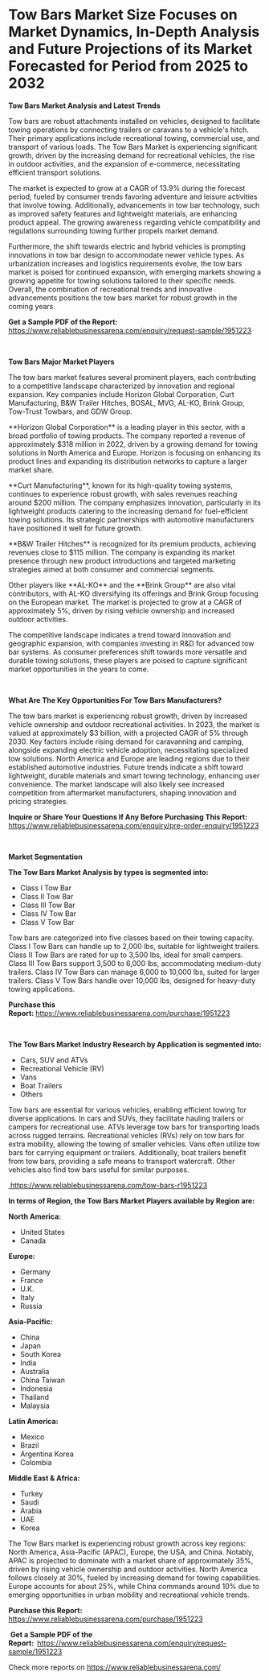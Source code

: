 <p><h1>Tow Bars Market Size Focuses on Market Dynamics, In-Depth Analysis and Future Projections of its Market Forecasted for Period from 2025 to 2032</h1></p><p><strong>Tow Bars Market Analysis and Latest Trends</strong></p>
<p><p>Tow bars are robust attachments installed on vehicles, designed to facilitate towing operations by connecting trailers or caravans to a vehicle's hitch. Their primary applications include recreational towing, commercial use, and transport of various loads. The Tow Bars Market is experiencing significant growth, driven by the increasing demand for recreational vehicles, the rise in outdoor activities, and the expansion of e-commerce, necessitating efficient transport solutions.</p><p>The market is expected to grow at a CAGR of 13.9% during the forecast period, fueled by consumer trends favoring adventure and leisure activities that involve towing. Additionally, advancements in tow bar technology, such as improved safety features and lightweight materials, are enhancing product appeal. The growing awareness regarding vehicle compatibility and regulations surrounding towing further propels market demand.</p><p>Furthermore, the shift towards electric and hybrid vehicles is prompting innovations in tow bar design to accommodate newer vehicle types. As urbanization increases and logistics requirements evolve, the tow bars market is poised for continued expansion, with emerging markets showing a growing appetite for towing solutions tailored to their specific needs. Overall, the combination of recreational trends and innovative advancements positions the tow bars market for robust growth in the coming years.</p></p>
<p><strong>Get a Sample PDF of the Report:&nbsp;</strong> <a href="https://www.reliablebusinessarena.com/enquiry/request-sample/1951223?utm_campaign=2819&utm_medium=2&utm_source=Github&utm_content=ia&utm_term=10042025&utm_id=tow-bars">https://www.reliablebusinessarena.com/enquiry/request-sample/1951223</a></p>
<p>&nbsp;</p>
<p><strong>Tow Bars Major Market Players</strong></p>
<p><p>The tow bars market features several prominent players, each contributing to a competitive landscape characterized by innovation and regional expansion. Key companies include Horizon Global Corporation, Curt Manufacturing, B&W Trailer Hitches, BOSAL, MVG, AL-KO, Brink Group, Tow-Trust Towbars, and GDW Group.</p><p>**Horizon Global Corporation** is a leading player in this sector, with a broad portfolio of towing products. The company reported a revenue of approximately $318 million in 2022, driven by a growing demand for towing solutions in North America and Europe. Horizon is focusing on enhancing its product lines and expanding its distribution networks to capture a larger market share.</p><p>**Curt Manufacturing**, known for its high-quality towing systems, continues to experience robust growth, with sales revenues reaching around $200 million. The company emphasizes innovation, particularly in its lightweight products catering to the increasing demand for fuel-efficient towing solutions. Its strategic partnerships with automotive manufacturers have positioned it well for future growth.</p><p>**B&W Trailer Hitches** is recognized for its premium products, achieving revenues close to $115 million. The company is expanding its market presence through new product introductions and targeted marketing strategies aimed at both consumer and commercial segments.</p><p>Other players like **AL-KO** and the **Brink Group** are also vital contributors, with AL-KO diversifying its offerings and Brink Group focusing on the European market. The market is projected to grow at a CAGR of approximately 5%, driven by rising vehicle ownership and increased outdoor activities.</p><p>The competitive landscape indicates a trend toward innovation and geographic expansion, with companies investing in R&D for advanced tow bar systems. As consumer preferences shift towards more versatile and durable towing solutions, these players are poised to capture significant market opportunities in the years to come.</p></p>
<p>&nbsp;</p>
<p><strong>What Are The Key Opportunities For Tow Bars Manufacturers?</strong></p>
<p><p>The tow bars market is experiencing robust growth, driven by increased vehicle ownership and outdoor recreational activities. In 2023, the market is valued at approximately $3 billion, with a projected CAGR of 5% through 2030. Key factors include rising demand for caravanning and camping, alongside expanding electric vehicle adoption, necessitating specialized tow solutions. North America and Europe are leading regions due to their established automotive industries. Future trends indicate a shift toward lightweight, durable materials and smart towing technology, enhancing user convenience. The market landscape will also likely see increased competition from aftermarket manufacturers, shaping innovation and pricing strategies.</p></p>
<p><strong>Inquire or Share Your Questions If Any Before Purchasing This Report:</strong> <a href="https://www.reliablebusinessarena.com/enquiry/pre-order-enquiry/1951223?utm_campaign=2819&utm_medium=2&utm_source=Github&utm_content=ia&utm_term=10042025&utm_id=tow-bars">https://www.reliablebusinessarena.com/enquiry/pre-order-enquiry/1951223</a></p>
<p>&nbsp;</p>
<p><strong>Market Segmentation</strong></p>
<p><strong>The Tow Bars Market Analysis by types is segmented into:</strong></p>
<p><ul><li>Class I Tow Bar</li><li>Class II Tow Bar</li><li>Class III Tow Bar</li><li>Class IV Tow Bar</li><li>Class V Tow Bar</li></ul></p>
<p><p>Tow bars are categorized into five classes based on their towing capacity. Class I Tow Bars can handle up to 2,000 lbs, suitable for lightweight trailers. Class II Tow Bars are rated for up to 3,500 lbs, ideal for small campers. Class III Tow Bars support 3,500 to 6,000 lbs, accommodating medium-duty trailers. Class IV Tow Bars can manage 6,000 to 10,000 lbs, suited for larger trailers. Class V Tow Bars handle over 10,000 lbs, designed for heavy-duty towing applications.</p></p>
<p><strong>Purchase this Report:&nbsp;</strong><a href="https://www.reliablebusinessarena.com/purchase/1951223?utm_campaign=2819&utm_medium=2&utm_source=Github&utm_content=ia&utm_term=10042025&utm_id=tow-bars">https://www.reliablebusinessarena.com/purchase/1951223</a></p>
<p>&nbsp;</p>
<p><strong>The Tow Bars Market Industry Research by Application is segmented into:</strong></p>
<p><ul><li>Cars, SUV and ATVs</li><li>Recreational Vehicle (RV)</li><li>Vans</li><li>Boat Trailers</li><li>Others</li></ul></p>
<p><p>Tow bars are essential for various vehicles, enabling efficient towing for diverse applications. In cars and SUVs, they facilitate hauling trailers or campers for recreational use. ATVs leverage tow bars for transporting loads across rugged terrains. Recreational vehicles (RVs) rely on tow bars for extra mobility, allowing the towing of smaller vehicles. Vans often utilize tow bars for carrying equipment or trailers. Additionally, boat trailers benefit from tow bars, providing a safe means to transport watercraft. Other vehicles also find tow bars useful for similar purposes.</p></p>
<p><a href="https://www.reliablebusinessarena.com/tow-bars-r1951223?utm_campaign=2819&utm_medium=2&utm_source=Github&utm_content=ia&utm_term=10042025&utm_id=tow-bars">&nbsp;https://www.reliablebusinessarena.com/tow-bars-r1951223</a></p>
<p><strong>In terms of Region, the Tow Bars Market Players available by Region are:</strong></p>
<p>
    <p> <strong> North America: </strong>
        <ul>
            <li>United States</li>
            <li>Canada</li>
        </ul>
        </p> 
    <p> <strong> Europe: </strong>
        <ul>
            <li>Germany</li>
            <li>France</li>
            <li>U.K.</li>
            <li>Italy</li>
            <li>Russia</li>
        </ul>
        </p> 
    <p> <strong> Asia-Pacific: </strong>
        <ul>
            <li>China</li>
            <li>Japan</li>
            <li>South Korea</li>
            <li>India</li>
            <li>Australia</li>
            <li>China Taiwan</li>
            <li>Indonesia</li>
            <li>Thailand</li>
            <li>Malaysia</li>
        </ul>
        </p> 
    <p> <strong> Latin America: </strong>
        <ul>
            <li>Mexico</li>
            <li>Brazil</li>
            <li>Argentina Korea</li>
            <li>Colombia</li>
        </ul>
        </p> 
    <p> <strong> Middle East & Africa: </strong>
        <ul>
            <li>Turkey</li>
            <li>Saudi</li>
            <li>Arabia</li>
            <li>UAE</li>
            <li>Korea</li>
        </ul>
    </p>
    </p>
<p><p>The Tow Bars market is experiencing robust growth across key regions: North America, Asia-Pacific (APAC), Europe, the USA, and China. Notably, APAC is projected to dominate with a market share of approximately 35%, driven by rising vehicle ownership and outdoor activities. North America follows closely at 30%, fueled by increasing demand for towing capabilities. Europe accounts for about 25%, while China commands around 10% due to emerging opportunities in urban mobility and recreational vehicle trends.</p></p>
<p><strong>Purchase this Report: </strong><a href="https://www.reliablebusinessarena.com/purchase/1951223?utm_campaign=2819&utm_medium=2&utm_source=Github&utm_content=ia&utm_term=10042025&utm_id=tow-bars">https://www.reliablebusinessarena.com/purchase/1951223</a></p>
<p>&nbsp;<strong>Get a Sample PDF of the Report:&nbsp;&nbsp;</strong><a href="https://www.reliablebusinessarena.com/enquiry/request-sample/1951223?utm_campaign=2819&utm_medium=2&utm_source=Github&utm_content=ia&utm_term=10042025&utm_id=tow-bars">https://www.reliablebusinessarena.com/enquiry/request-sample/1951223</a></p>
<p><strong></strong></p>
<p>Check more reports on <a href="https://www.reliablebusinessarena.com/?utm_campaign=2819&utm_medium=2&utm_source=Github&utm_content=ia&utm_term=10042025&utm_id=tow-bars">https://www.reliablebusinessarena.com/</a></p>